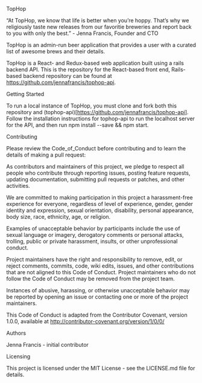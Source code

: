 TopHop

“At TopHop, we know that life is better when you’re hoppy. That’s why we religiously taste new releases from our favoritie breweries and report back to you with only the best.” - Jenna Francis, Founder and CTO

TopHop is an admin-run beer application that provides a user with a curated list of awesome brews and their details.

TopHop is a React- and Redux-based web application built using a rails backend API. This is the repository for the React-based front end, Rails-based backend repository can be found at https://github.com/jennafrancis/tophop-api.

Getting Started

To run a local instance of TopHop, you must clone and fork both this repository and (tophop-api)[https://github.com/jennafrancis/tophop-api]. Follow the installation instructions for tophop-api to run the localhost server for the API, and then run npm install --save && npm start.

Contributing

Please review the Code_of_Conduct before contributing and to learn the details of making a pull request:

As contributors and maintainers of this project, we pledge to respect all people who contribute through reporting issues, posting feature requests, updating documentation, submitting pull requests or patches, and other activities.

We are committed to making participation in this project a harassment-free experience for everyone, regardless of level of experience, gender, gender identity and expression, sexual orientation, disability, personal appearance, body size, race, ethnicity, age, or religion.

Examples of unacceptable behavior by participants include the use of sexual language or imagery, derogatory comments or personal attacks, trolling, public or private harassment, insults, or other unprofessional conduct.

Project maintainers have the right and responsibility to remove, edit, or reject comments, commits, code, wiki edits, issues, and other contributions that are not aligned to this Code of Conduct. Project maintainers who do not follow the Code of Conduct may be removed from the project team.

Instances of abusive, harassing, or otherwise unacceptable behavior may be reported by opening an issue or contacting one or more of the project maintainers.

This Code of Conduct is adapted from the Contributor Covenant, version 1.0.0, available at http://contributor-covenant.org/version/1/0/0/

Authors

Jenna Francis - initial contributor

Licensing

This project is licensed under the MIT License - see the LICENSE.md file for details.
